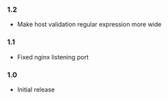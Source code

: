 ### 1.2

- Make host validation regular expression more wide

### 1.1

- Fixed nginx listening port

### 1.0

- Initial release
